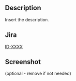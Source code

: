## Description

Insert the description.

## Jira

[ID-XXXX](https://<yourspace>.atlassian.net/browse/ID-XXXX)

## Screenshot

(optional - remove if not needed)
